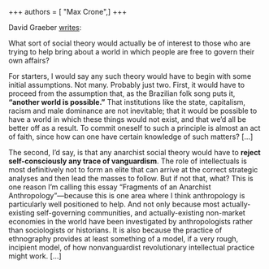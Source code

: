 +++
authors = [ "Max Crone",]
+++


David Graeber [writes](https://theanarchistlibrary.org/library/david-graeber-fragments-of-an-anarchist-anthropology):

What sort of social theory would actually be of interest to those who are trying to help bring about a world in which people are free to govern their own affairs?

For starters, I would say any such theory would have to begin with some initial assumptions.
Not many.
Probably just two.
First, it would have to proceed from the assumption that, as the Brazilian folk song puts it, **“another world is possible.”**
That institutions like the state, capitalism, racism and male dominance are not inevitable; that it would be possible to have a world in which these things would not exist, and that we’d all be better off as a result.
To commit oneself to such a principle is almost an act of faith, since how can one have certain knowledge of such matters?
[...]

The second, I’d say, is that any anarchist social theory would have to **reject self-consciously any trace of vanguardism**.
The role of intellectuals is most definitively not to form an elite that can arrive at the correct strategic analyses and then lead the masses to follow.
But if not that, what?
This is one reason I’m calling this essay “Fragments of an Anarchist Anthropology”—because this is one area where I think anthropology is particularly well positioned to help.
And not only because most actually-existing self-governing communities, and actually-existing non-market economies in the world have been investigated by anthropologists rather than sociologists or historians.
It is also because the practice of ethnography provides at least something of a model, if a very rough, incipient model, of how nonvanguardist revolutionary intellectual practice might work.
[...]

